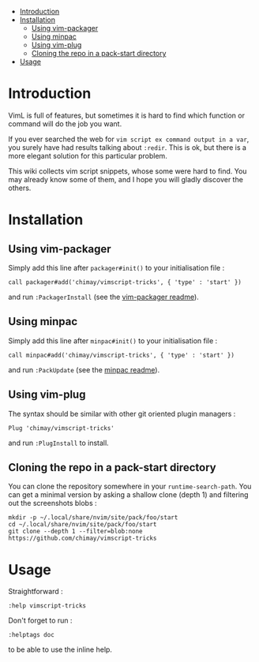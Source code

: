 <!-- vim: set filetype=markdown: -->

<!-- vim-markdown-toc GFM -->

* [Introduction](#introduction)
* [Installation](#installation)
    * [Using vim-packager](#using-vim-packager)
    * [Using minpac](#using-minpac)
    * [Using vim-plug](#using-vim-plug)
    * [Cloning the repo in a pack-start directory](#cloning-the-repo-in-a-pack-start-directory)
* [Usage](#usage)

<!-- vim-markdown-toc -->

# Introduction

VimL is full of features, but sometimes it is hard to find which function
or command will do the job you want.

If you ever searched the web for `vim script ex command output in a var`,
you surely have had results talking about `:redir`. This is ok, but
there is a more elegant solution for this particular problem.

This wiki collects vim script snippets, whose some were hard to find. You
may already know some of them, and I hope you will gladly discover
the others.

# Installation
## Using vim-packager

Simply add this line after `packager#init()` to your initialisation file :

~~~vim
call packager#add('chimay/vimscript-tricks', { 'type' : 'start' })
~~~

and run `:PackagerInstall` (see the
[vim-packager readme](https://github.com/kristijanhusak/vim-packager)).

## Using minpac

Simply add this line after `minpac#init()` to your initialisation file :

~~~vim
call minpac#add('chimay/vimscript-tricks', { 'type' : 'start' })
~~~

and run `:PackUpdate` (see the
[minpac readme](https://github.com/k-takata/minpac)).

## Using vim-plug

The syntax should be similar with other git oriented plugin managers :

~~~vim
Plug 'chimay/vimscript-tricks'
~~~

and run `:PlugInstall` to install.

## Cloning the repo in a pack-start directory

You can clone the repository somewhere in your `runtime-search-path`. You
can get a minimal version by asking a shallow clone (depth 1) and
filtering out the screenshots blobs :

```vim
mkdir -p ~/.local/share/nvim/site/pack/foo/start
cd ~/.local/share/nvim/site/pack/foo/start
git clone --depth 1 --filter=blob:none https://github.com/chimay/vimscript-tricks
```

# Usage

Straightforward :

```vim
:help vimscript-tricks
```

Don't forget to run :

```vim
:helptags doc
```

to be able to use the inline help.
